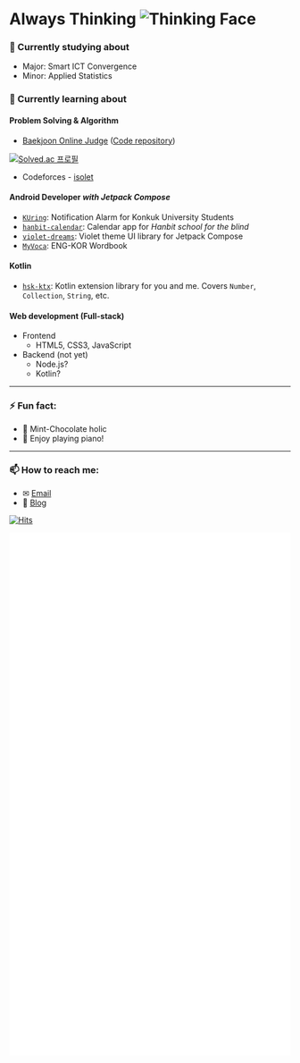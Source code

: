 # Always Thinking <img src="https://emojipedia-us.s3.dualstack.us-west-1.amazonaws.com/thumbs/120/google/241/thinking-face_1f914.png" width="3%" height="3%" alt="Thinking Face"></img>

### 🔭 Currently studying about
- Major: Smart ICT Convergence
- Minor: Applied Statistics

### 🌱 Currently learning about
#### Problem Solving & Algorithm
- [Baekjoon Online Judge](https://www.acmicpc.net/user/mwy3055) ([Code repository](https://github.com/mwy3055/Algorithm-codes/tree/main/baekjoon))

[![Solved.ac 프로필](http://mazassumnida.wtf/api/v2/generate_badge?boj=mwy3055)](https://solved.ac/mwy3055)

- Codeforces - [isolet](https://codeforces.com/profile/isolet)

#### Android Developer *with Jetpack Compose*
 * [``KUring``](https://github.com/KU-Stacks/KU-Ring-Android): Notification Alarm for Konkuk University Students
 * [``hanbit-calendar``](https://github.com/mwy3055/hanbit-lunch): Calendar app for *Hanbit school for the blind*
 * [``violet-dreams``](https://github.com/mwy3055/violet-dreams): Violet theme UI library for Jetpack Compose
 * [``MyVoca``](https://github.com/mwy3055/MyVoca): ENG-KOR Wordbook

#### Kotlin
* [``hsk-ktx``](https://github.com/mwy3055/hsk-ktx): Kotlin extension library for you and me. Covers ``Number``, ``Collection``, ``String``, etc.

#### Web development (Full-stack)
* Frontend
  * HTML5, CSS3, JavaScript
* Backend (not yet)
  * Node.js?
  * Kotlin?

* * *
### ⚡ Fun fact:
* 🍧 Mint-Chocolate holic
* 🎹 Enjoy playing piano!

* * *
### 📫 How to reach me:
* ✉ [Email](mailto:mwy3055@gmail.com)
* 💾 [Blog](https://thinking-face.tistory.com/)

[![Hits](https://hits.seeyoufarm.com/api/count/incr/badge.svg?url=https%3A%2F%2Fgithub.com%2Fmwy3055&count_bg=%2300CBBD&title_bg=%23555555&icon=&icon_color=%23E7E7E7&title=hits&edge_flat=false)](https://hits.seeyoufarm.com)

![Metrics](https://github.com/mwy3055/mwy3055/blob/master/github-metrics.svg)

<!--
**mwy3055/mwy3055** is a ✨ _special_ ✨ repository because its `README.md` (this file) appears on your GitHub profile.

Here are some ideas to get you started:

- 🔭 I’m currently working on ...
- 🌱 I’m currently learning ...
- 👯 I’m looking to collaborate on ...
- 🤔 I’m looking for help with ...
- 💬 Ask me about ...
- 📫 How to reach me: ...
- 😄 Pronouns: ...
- ⚡ Fun fact: ...
-->
